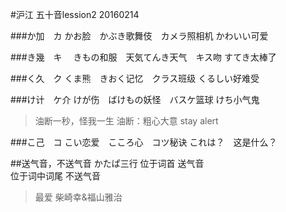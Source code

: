 #沪江 五十音lession2 20160214

###か加　カ
かお脸　かぶき歌舞伎　カメラ照相机
かわいい可爱

###き幾　キ　
きもの和服　天気てんき天气　キス吻
すてき太棒了

###く久　ク
くま熊　きおく记忆　クラス班级
くるしい好难受

###け计　ケ介
けが伤　ばけもの妖怪　バスケ篮球
けち小气鬼
> 油断一秒，怪我一生
> 油断：粗心大意
> stay alert

###こ己　コ
こい恋爱　こころ心　コツ秘诀
これは？　这是什么？

##送气音，不送气音
 かたぱ三行
 位于词首 送气音 <br>
 位于词中词尾 不送气音

 > 最爱 柴崎幸&福山雅治

